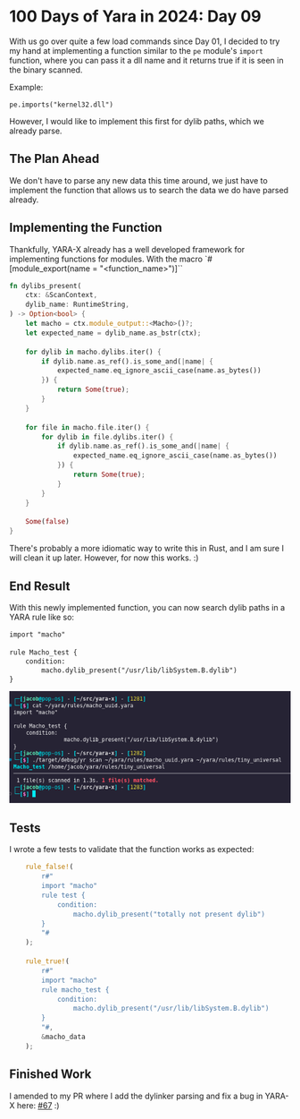 # 100 Days of Yara in 2024: Day 09
With us go over quite a few load commands since Day 01, I decided to try my hand at implementing a function similar to the `pe` module's `import` function, where you can pass it a dll name and it returns true if it is seen in the binary scanned.

Example:
```
pe.imports("kernel32.dll")
```

However, I would like to implement this first for dylib paths, which we already parse.

## The Plan Ahead
We don't have to parse any new data this time around, we just have to implement the function that allows us to search the data we do have parsed already.

## Implementing the Function
Thankfully, YARA-X already has a well developed framework for implementing functions for modules. With the macro `#[module_export(name = "<function_name>")]``
```rust
fn dylibs_present(
    ctx: &ScanContext,
    dylib_name: RuntimeString,
) -> Option<bool> {
    let macho = ctx.module_output::<Macho>()?;
    let expected_name = dylib_name.as_bstr(ctx);

    for dylib in macho.dylibs.iter() {
        if dylib.name.as_ref().is_some_and(|name| {
            expected_name.eq_ignore_ascii_case(name.as_bytes())
        }) {
            return Some(true);
        }
    }

    for file in macho.file.iter() {
        for dylib in file.dylibs.iter() {
            if dylib.name.as_ref().is_some_and(|name| {
                expected_name.eq_ignore_ascii_case(name.as_bytes())
            }) {
                return Some(true);
            }
        }
    }

    Some(false)
}
```

There's probably a more idiomatic way to write this in Rust, and I am sure I will clean it up later. However, for now this works. :)

## End Result
With this newly implemented function, you can now search dylib paths in a YARA rule like so:

```
import "macho"

rule Macho_test {
    condition:
		macho.dylib_present("/usr/lib/libSystem.B.dylib")
}
```

![image showing a command line terminal with a passing yara rule](/static/images/100-days-of-yara-2024-day-09/image.png)

## Tests
I wrote a few tests to validate that the function works as expected:
```rust
    rule_false!(
        r#"
        import "macho"
        rule test {
            condition:
                macho.dylib_present("totally not present dylib")
        }
        "#
    );

    rule_true!(
        r#"
        import "macho"
        rule macho_test {
            condition:
                macho.dylib_present("/usr/lib/libSystem.B.dylib")
        }
        "#,
        &macho_data
    );
```

## Finished Work

I amended to my PR where I add the dylinker parsing and fix a bug in YARA-X here: [#67](https://github.com/VirusTotal/yara-x/pull/67) :)